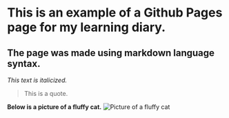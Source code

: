 # This is an example of a Github Pages page for my learning diary.
## The page was made using markdown language syntax.

_This text is italicized._

> This is a quote.

**Below is a picture of a fluffy cat.**
![Picture of a fluffy cat](https://images.rawpixel.com/image_1100/cHJpdmF0ZS9sci9pbWFnZXMvd2Vic2l0ZS8yMDIyLTA1L2ZsNDgyNDQxMTEwOS1pbWFnZS1rcHFrNXh0eC5qcGc.jpg)
